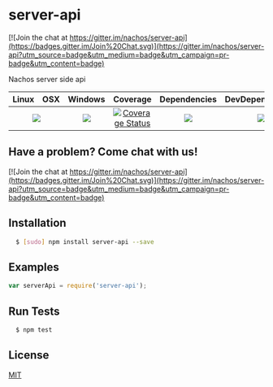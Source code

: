 # server-api

[![Join the chat at https://gitter.im/nachos/server-api](https://badges.gitter.im/Join%20Chat.svg)](https://gitter.im/nachos/server-api?utm_source=badge&utm_medium=badge&utm_campaign=pr-badge&utm_content=badge)

Nachos server side api

<table>
  <thead>
    <tr>
      <th>Linux</th>
      <th>OSX</th>
      <th>Windows</th>
      <th>Coverage</th>
      <th>Dependencies</th>
      <th>DevDependencies</th>
    </tr>
  </thead>
  <tbody>
    <tr>
      <td colspan="2" align="center">
        <a href="https://travis-ci.org/nachos/server-api"><img src="https://img.shields.io/travis/nachos/server-api.svg?style=flat-square"></a>
      </td>
      <td align="center">
        <a href="https://ci.appveyor.com/project/noamokman/server-api"><img src="https://img.shields.io/appveyor/ci/noamokman/server-api.svg?style=flat-square"></a>
      </td>
      <td align="center">
<a href='https://coveralls.io/r/nachos/server-api'><img src='https://img.shields.io/coveralls/nachos/server-api.svg?style=flat-square' alt='Coverage Status' /></a>
      </td>
      <td align="center">
        <a href="https://david-dm.org/nachos/server-api"><img src="https://img.shields.io/david/nachos/server-api.svg?style=flat-square"></a>
      </td>
      <td align="center">
        <a href="https://david-dm.org/nachos/server-api#info=devDependencies"><img src="https://img.shields.io/david/dev/nachos/server-api.svg?style=flat-square"/></a>
      </td>
    </tr>
  </tbody>
</table>

## Have a problem? Come chat with us!
[![Join the chat at https://gitter.im/nachos/server-api](https://badges.gitter.im/Join%20Chat.svg)](https://gitter.im/nachos/server-api?utm_source=badge&utm_medium=badge&utm_campaign=pr-badge&utm_content=badge)

## Installation
``` bash
  $ [sudo] npm install server-api --save
```

## Examples
``` js
var serverApi = require('server-api');
```

## Run Tests
``` bash
  $ npm test
```

## License

[MIT](LICENSE)